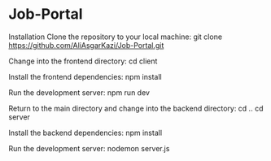 # Job-Portal

Installation
Clone the repository to your local machine:
git clone https://github.com/AliAsgarKazi/Job-Portal.git 

Change into the frontend directory:
cd client

Install the frontend dependencies:
npm install

Run the development server:
npm run dev

Return to the main directory and change into the backend directory:
cd ..
cd server

Install the backend dependencies:
npm install

Run the development server:
nodemon server.js
